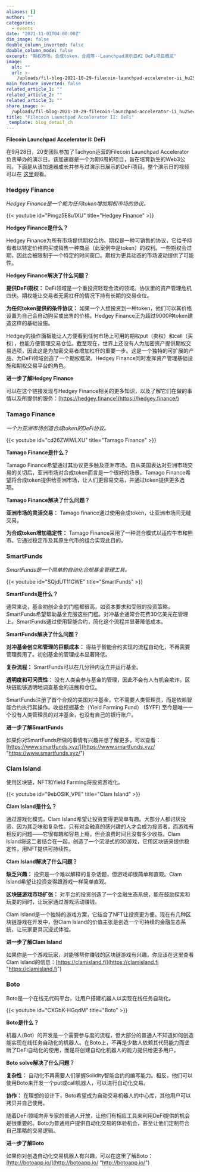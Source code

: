 ```yaml
---
aliases: []
author: ""
categories:
  - events
date: "2021-11-01T04:00:00Z"
dim_image: false
double_column_inverted: false
double_column_mode: false
excerpt: "期权市场，合成token，合规等--Launchpad演示日#2 DeFi项目概览"
image:
  alt: ""
  url: >-
    /uploads/fil-blog-2021-10-29-filecoin-launchpad-accelerator-ii_hu25e47ac898a1a1880e9060f402e11100_6464662_2000x0_resize_q90_linear_2.webp
main_feature_inverted: false
related_article_1: ""
related_article_2: ""
related_article_3: ""
share_image: >-
  /uploads/fil-blog-2021-10-29-filecoin-launchpad-accelerator-ii_hu25e47ac898a1a1880e9060f402e11100_6464662_2000x0_resize_q90_linear_2.webp
title: "Filecoin Launchpad Accelerator II: DeFi"
_template: blog_detail_ch
---
```


**Filecoin Launchpad Accelerator II: DeFi**

在9月28日，20支团队参加了Tachyon运营的Filecoin Launchpad Accelerator负责举办的演示日。该加速器是一个为期6周的项目，旨在培育新生的Web3公司。下面是从该加速器成长并参与过演示日展示的DeFi项目。整个演示日的视频可以在 [这里](https://www.youtube.com/watch?v=UWuaSP6YuJ4)观看。

### Hedgey Finance

_Hedgey Finance是一个能为任何token增加期权市场的协议。_

{{< youtube id="Pmgz5E8u1XU" title="Hedgey Finance" >}}

**Hedgey Finance是什么？**

Hedgey Finance为所有市场提供期权合约。期权是一种可销售的协议，它给予持有者以特定价格购买或销售一种商品（此案例中是token）的权利。一些期权会过期，因此会被限制于一个特定的时间窗口。期权为更具动态的市场波动提供了可能性。

**Hedgey Finance解决了什么问题？**

**提供DeFi期权：** DeFi领域是一个重投资轻现金流的领域。协议里的资产管理危机四伏。期权能让交易者无需杠杆的情况下持有长期的交易仓位。

**为任何token提供的条件协议：** 如果一个人想投资到一种token，他们可以其价格设置为自己会自动购买或出售的价格。Hedgey Finance正为超过9000种token建造这样的基础设施。

Hedgey的操作面板能让人方便看到任何市场上可用的期权put（卖权）和call（买权），也能方便管理交易仓位。截至现在，世界上还没有人为加密资产提供期权交易选项，因此这是为加密交易者增加杠杆的重要一步。这是一个独特的可扩展的产品，为DeFi领域创造了一个期权框架。Hedgey Finance同时发挥资产管理基础设施和期权交易平台的角色。

**进一步了解Hedgey Finance**

可以在这个链接发现与Hedgey Finance相关的更多知识，以及了解它们在做的事情以及所提供的服务：[https://hedgey.finance](https://hedgey.finance/)

### Tamago Finance

_一个为亚洲市场创造合成token的DeFi协议。_

{{< youtube id="cd26ZWIWLXU" title="Tamago Finance" >}}

**Tamago Finance是什么？**

Tamago Finance希望通过其协议更多触及亚洲市场。自从美国表达对亚洲市场交易的关切后，亚洲市场对合成token而言是一个很好的场景。Tamago Finance希望将合成token提供给亚洲市场，让人们更容易交易，并通过token提供更多选项。

**Tamago Finance解决了什么问题？**

**亚洲市场的灵活交易：** Tamago finance通过使用合成token，让亚洲市场间无缝交易。

**为合成token增加稳定性：** Tamago Finance采用了一种混合模式以适应牛市和熊市。它通过稳定币及其原生代币的组合实现此目的。

### SmartFunds

_SmartFunds是一个简单的自动化合规基金管理工具。_

{{< youtube id="SQjdUT11GWE" title="SmartFunds" >}}

**SmartFunds是什么？**

通常来说，基金初创企业的门槛都很高，如资本要求和受限的投资策略。SmartFunds希望帮助基金克服这些门槛。对冲基金通常会花费30亿美元在管理上。SmartFunds通过使用智能合约，简化这个流程并显著降低成本。

**SmartFunds解决了什么问题？**

**对冲基金创立和管理的巨额成本：** 得益于智能合约实现的流程自动化，不再需要管理费用了。初创基金的管理成本显著降低。

**复杂流程：** SmartFunds可以在几分钟内设立并运行基金。

**透明度和可问责性：** 没有人类会参与基金的管理，因此不会有人有机会欺诈。区块链能够透明地调查基金的进展和仓位。

SmartFunds注册了首个合规的美国对冲基金，它不需要人类管理员，而是依赖智能合约执行其操作。收益挖掘基金（Yield Farming Fund） ($YFF) 至今是唯一一个没有人类管理员的对冲基金，也没有自己的银行账户。

**进一步了解SmartFunds**

如果你对SmartFunds所做的事情有兴趣并想了解更多，可以查看： [https://www.smartfunds.xyz/](https://www.smartfunds.xyz/ "https://www.smartfunds.xyz/")

### Clam Island

使用区块链，NFT和Yield Farming将投资游戏化。

{{< youtube id="9ebOSIK_VPE" title="Clam Island" >}}

**Clam Island是什么？**

通过游戏化模式，Clam Island希望让投资变得更简单有趣。大部分人都讨厌投资，因为其乏味和复杂性。只有对金融真的感兴趣的人才会成为投资者。而游戏有相反的问题——它很有趣和容易上瘾，但会浪费时间且没有多少收益。Clam Island将这二者结合在一起，创造了一个沉浸式的3D游戏，它用区块链来提供稳定性，用NFT提供可持续性。

**Clam Island解决了什么问题？**

**缺乏兴趣：** 投资是一个难以解释的复杂话题，但游戏却很简单和直观。Clam Island希望让投资变得跟游戏一样简单直观。

**区块链游戏市场扩张：** 对平台的投资创造了一个金融生态系统，能在鼓励探索和玩耍的同时，让玩家通过游戏活动赚钱。

Clam Island是一个独特的游戏方案，它结合了NFT让投资更方便。现在有几种区块链游戏在开发中，但Clam Island的价值主张是创造一个可持续的金融生态系统，让玩家更具沉浸式体验。

**进一步了解Clam Island**

如果你是一个游戏玩家，对能够帮你赚钱的区块链游戏有兴趣，你应该在这里查看Clam Island的信息：[](https://clamisland.fi/)[https://clamisland.fi](https://clamisland.fi "https://clamisland.fi")

### Boto

Boto是一个在线无代码平台，让用户搭建机器人以实现在线任务自动化。

{{< youtube id="CXGbK-HGqdM" title="Boto" >}}

**Boto是什么？**

机器人(Bot）的开发是一个需要参与度的流程，但大部分的普通人不知道如何创造能实现在线任务自动化的机器人。在Boto上，不再是少数人依赖其代码能力而垄断了DeFi自动化的使用，而是将创建自动化机器人的能力提供给更多用户。

**Boto solve解决了什么问题？**

**复杂性：** 自动化不再需要人们掌握Solidity智能合约的编写能力。相反，他们可以使用Boto来开发一个put或call机器人，可以进行自动化交易。

**协作：** 在理想的设计下，Boto希望成为自动交易机器人的中心库，其他用户可以拷贝并自己使用。

随着DeFi领域向非专家的普通人开放，让他们有相应工具来利用DeFi提供的机会是很重要的。Boto为普通用户提供自动化交易的体验机会，甚至让他们定制符合自己策略的交易逻辑。

**进一步了解Boto**

如果你对创造自动化交易机器人有兴趣，可以在这里了解Boto：[](http://botoapp.io/)[http://botoapp.io/](http://botoapp.io/ "http://botoapp.io/")

